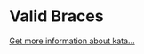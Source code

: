 Valid Braces
=
[Get more information about kata...](https://www.codewars.com//kata/5277c8a221e209d3f6000b56)